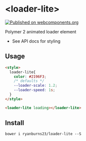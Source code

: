 # \<loader-lite\>

[![Published on webcomponents.org](https://img.shields.io/badge/webcomponents.org-published-blue.svg)](https://www.webcomponents.org/element/ryanburns23/loader-lite)

Polymer 2 animated loader element

- See API docs for styling

## Usage
<!--
```
<custom-element-demo>
  <template>
    <script src="../webcomponentsjs/webcomponents-lite.js"></script>
    <link rel="import" href="loader-lite.html">
    <next-code-block></next-code-block>
  </template>
</custom-element-demo>
```
-->
```html
<style>
  loader-lite{
    color: #2196F3;
    /* defaults */
    --loader-scale: 1.2;
    --loader-speed: 1s;
  }
</style>

<loader-lite loading></loader-lite>
```

## Install

```
bower i ryanburns23/loader-lite --S
```
